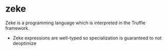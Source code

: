 # zeke

Zeke is a programming language which is interpreted in the Truffle framework.

* Zeke expressions are well-typed so specialization is guaranteed to not deoptimize
